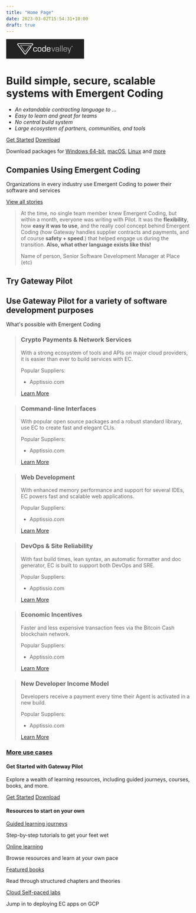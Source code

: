 ```yaml
---
title: "Home Page"
date: 2023-03-02T15:54:31+10:00
draft: true
---
```


![codevalley](/assets/codevalley.png) 

# Build simple, secure, scalable systems with Emergent Coding

- *An extandable contracting language to ...*
- *Easy to learn and great for teams*
- *No central build system*
- *Large ecosystem of partners, communities, and tools*

[Get Started]() [Download]()

Download packages for [Windows 64-bit](), [macOS](), [Linux]() and [more]()

## Companies Using Emergent Coding

Organizations in every industry use Emergent Coding to power their software and services 

[View all stories]()

> At the time, no single team member knew Emergent Coding, but within a month, everyone was writing with Pilot. 
It was the **flexibility**, how **easy it was to use**, and the really cool concept behind Emergent Coding 
(how Gateway handles supplier contracts and payments, and of course **safety + speed**.) 
that helped engage us during the transition. **Also, what other language exists like this!**
>
> Name of person, Senior Software Development Manager at Place (etc)

## Try Gateway Pilot

## Use Gateway Pilot for a variety of software development purposes

What's possible with Emergent Coding

> ### Crypto Payments & Network Services
>
> With a strong ecosystem of tools and APIs on major cloud providers, it is easier than ever to build services with EC.
>
> Popular Suppliers:
> - Apptissio.com
>
> [Learn More]()

> ### Command-line Interfaces
>
> With popular open source packages and a robust standard library, use EC to create fast and elegant CLIs.
>
> Popular Suppliers:
> - Apptissio.com
>
> [Learn More]()

> ### Web Development
>
> With enhanced memory performance and support for several IDEs, EC powers fast and scalable web applications.
>
> Popular Suppliers:
> - Apptissio.com
>
> [Learn More]()

> ### DevOps & Site Reliability
>
> With fast build times, lean syntax, an automatic formatter and doc generator, EC is built to support both DevOps and SRE.
>
> Popular Suppliers:
> - Apptissio.com
>
> [Learn More]()

> ### Economic Incentives
>
> Faster and less expensive transaction fees via the Bitcoin Cash blockchain network.
>
> Popular Suppliers:
> - Apptissio.com
>
> [Learn More]()

> ### New Developer Income Model
>
> Developers receive a payment every time their Agent is activated in a new build.
>
> Popular Suppliers:
> - Apptissio.com
>
> [Learn More]()

### [More use cases]()

#### Get Started with Gateway Pilot

Explore a wealth of learning resources, including guided journeys, courses, books, and more.

[Get Started]() [Download]()


#### Resources to start on your own

[Guided learning journeys]()

Step-by-step tutorials to get your feet wet

[Online learning]()

Browse resources and learn at your own pace

[Featured books]()

Read through structured chapters and theories

[Cloud Self-paced labs]()

Jump in to deploying EC apps on GCP
